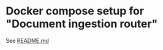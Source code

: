 # Docker compose setup for "Document ingestion router"

See [README.md](https://github.com/ai-platform-infrastructure/doc_ingestion_router/blob/develop/README.md)
